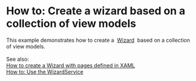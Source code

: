 # How to: Create a wizard based on a collection of view models


This example demonstrates how to create a  <a href="https://documentation.devexpress.com/#WPF/CustomDocument115979">Wizard</a>  based on a collection of view models.<br><br>See also:<br><a href="https://www.devexpress.com/Support/Center/p/T415416">How to create a Wizard with pages defined in XAML</a><br><a href="https://www.devexpress.com/Support/Center/p/T387258">How to: Use the WizardService</a>

<br/>


